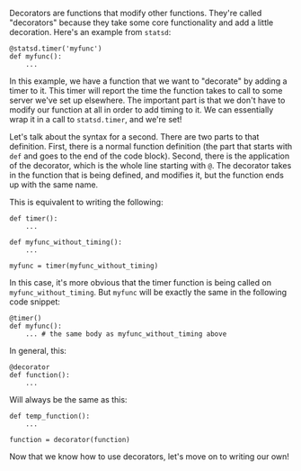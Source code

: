 Decorators are functions that modify other functions. They're called
"decorators" because they take some core functionality and add a little
decoration. Here's an example from `statsd`:

```
@statsd.timer('myfunc')
def myfunc():
    ...
```

In this example, we have a function that we want to "decorate" by adding a
timer to it. This timer will report the time the function takes to call to
some server we've set up elsewhere. The important part is that we don't have
to modify our function at all in order to add timing to it. We can essentially
wrap it in a call to `statsd.timer`, and we're set!

Let's talk about the syntax for a second. There are two parts to that
definition. First, there is a normal function definition (the part that starts
with `def` and goes to the end of the code block). Second, there is the
application of the decorator, which is the whole line starting with `@`. The
decorator takes in the function that is being defined, and modifies it, but
the function ends up with the same name.

This is equivalent to writing the following:

```
def timer():
    ...

def myfunc_without_timing():
    ...

myfunc = timer(myfunc_without_timing)
```

In this case, it's more obvious that the timer function is being called on
`myfunc_without_timing`. But `myfunc` will be exactly the same in the
following code snippet:

```
@timer()
def myfunc():
    ... # the same body as myfunc_without_timing above
```

In general, this:
```
@decorator
def function():
    ...
```

Will always be the same as this:
```
def temp_function():
    ...

function = decorator(function)
```

Now that we know how to use decorators, let's move on to writing our own!
